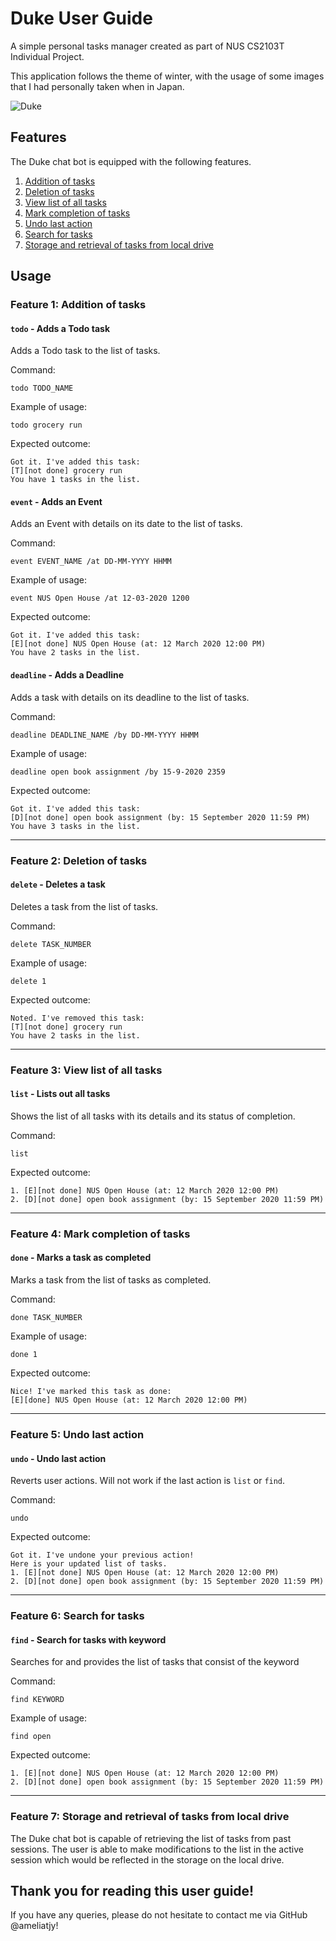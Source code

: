 # Duke User Guide
A simple personal tasks manager created as part of NUS CS2103T Individual Project.

This application follows the theme of winter, with the usage of some images that I had personally taken when in Japan.

![Duke](./Ui.png)

## Features 
The Duke chat bot is equipped with the following features.
1. [Addition of tasks](#feature-1-addition-of-tasks)
2. [Deletion of tasks](#feature-2-deletion-of-tasks)
3. [View list of all tasks](#feature-3-view-list-of-all-tasks)
4. [Mark completion of tasks](#feature-4-mark-completion-of-tasks)
5. [Undo last action](#feature-5-undo-last-action)
6. [Search for tasks](#feature-6-search-for-tasks)
7. [Storage and retrieval of tasks from local drive](#feature-7-storage-and-retrieval-of-tasks-from-local-drive)

## Usage
### Feature 1: Addition of tasks
#### `todo` - Adds a Todo task

Adds a Todo task to the list of tasks.

Command:

    todo TODO_NAME

Example of usage: 

    todo grocery run

Expected outcome:

    Got it. I've added this task:
    [T][not done] grocery run
    You have 1 tasks in the list.
    
#### `event` - Adds an Event

Adds an Event with details on its date to the list of tasks.

Command:

    event EVENT_NAME /at DD-MM-YYYY HHMM

Example of usage: 

    event NUS Open House /at 12-03-2020 1200

Expected outcome:

    Got it. I've added this task:
    [E][not done] NUS Open House (at: 12 March 2020 12:00 PM)
    You have 2 tasks in the list.

#### `deadline` - Adds a Deadline

Adds a task with details on its deadline to the list of tasks.

Command:

    deadline DEADLINE_NAME /by DD-MM-YYYY HHMM

Example of usage: 

    deadline open book assignment /by 15-9-2020 2359

Expected outcome:

    Got it. I've added this task:
    [D][not done] open book assignment (by: 15 September 2020 11:59 PM)
    You have 3 tasks in the list.

___

### Feature 2: Deletion of tasks
#### `delete` - Deletes a task

Deletes a task from the list of tasks.

Command:

    delete TASK_NUMBER

Example of usage: 

    delete 1

Expected outcome:

    Noted. I've removed this task:
    [T][not done] grocery run
    You have 2 tasks in the list.

___

### Feature 3: View list of all tasks
#### `list` - Lists out all tasks

Shows the list of all tasks with its details and its status of completion.

Command:

    list

Expected outcome:

    1. [E][not done] NUS Open House (at: 12 March 2020 12:00 PM)
    2. [D][not done] open book assignment (by: 15 September 2020 11:59 PM)

___

### Feature 4: Mark completion of tasks
#### `done` - Marks a task as completed

Marks a task from the list of tasks as completed.

Command:

    done TASK_NUMBER

Example of usage: 

    done 1

Expected outcome:

    Nice! I've marked this task as done:
    [E][done] NUS Open House (at: 12 March 2020 12:00 PM)

___

### Feature 5: Undo last action
#### `undo` - Undo last action

Reverts user actions. Will not work if the last action is `list` or `find`.

Command:

    undo

Expected outcome:

    Got it. I've undone your previous action!
    Here is your updated list of tasks.
    1. [E][not done] NUS Open House (at: 12 March 2020 12:00 PM)
    2. [D][not done] open book assignment (by: 15 September 2020 11:59 PM)

___

### Feature 6: Search for tasks
#### `find` - Search for tasks with keyword

Searches for and provides the list of tasks that consist of the keyword

Command:

    find KEYWORD

Example of usage: 

    find open

Expected outcome:

    1. [E][not done] NUS Open House (at: 12 March 2020 12:00 PM)
    2. [D][not done] open book assignment (by: 15 September 2020 11:59 PM)

___

### Feature 7: Storage and retrieval of tasks from local drive
The Duke chat bot is capable of retrieving the list of tasks from past sessions. The user is able to make modifications
to the list in the active session which would be reflected in the storage on the local drive.

## Thank you for reading this user guide!
If you have any queries, please do not hesitate to contact me via GitHub @ameliatjy!